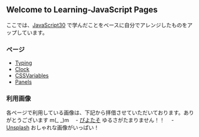 ## Welcome to Learning-JavaScript Pages

ここでは、[JavaScript30](https://javascript30.com/) で学んだことをベースに自分でアレンジしたものをアップしています。


### ページ

- [Typing](https://nouvelle.github.io/Learning-JavaScript/01_Typing/) 
- [Clock](https://nouvelle.github.io/Learning-JavaScript/02_Clock/) 
- [CSSVariables](https://nouvelle.github.io/Learning-JavaScript/03_CSSVariables/) 
- [Panels](https://nouvelle.github.io/Learning-JavaScript/05_panels/) 

### 利用画像

各ページで利用している画像は、下記から拝借させていただいております。ありがとうございます m(_ _)m
　- [ぴよたそ](https://hiyokoyarou.com/) ゆるさがたまりません！！
　- [Unsplash](https://unsplash.com/) おしゃれな画像がいっぱい！
